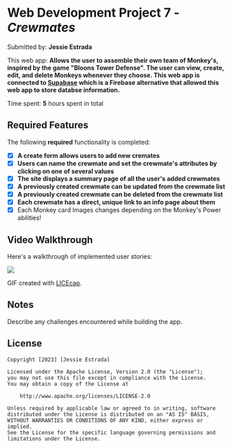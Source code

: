# Web Development Project 7 - *Crewmates*

Submitted by: **Jessie Estrada**

This web app: **Allows the user to assemble their own team of Monkey's, inspired by the game "Bloons Tower Defense". The user can view, create, edit, and delete Monkeys whenever they choose. This web app is connected to [Supabase](https://supabase.com) which is a Firebase alternative that allowed this web app to store databse information.**

Time spent: **5** hours spent in total

## Required Features

The following **required** functionality is completed:

- [x] **A create form allows users to add new cremates**
- [x] **Users can name the crewmate and set the crewmate's attributes by clicking on one of several values**
- [x] **The site displays a summary page of all the user's added crewmates**
- [x] **A previously created crewmate can be updated from the crewmate list**
- [x] **A previously created crewmate can be deleted from the crewmate list**
- [x] **Each crewmate has a direct, unique link to an info page about them**
- [x] Each Monkey card Images changes depending on the Monkey's Power abilities!

## Video Walkthrough

Here's a walkthrough of implemented user stories:

![](https://github.com/JessieEstrada/CodePath-Web102-Projects/blob/main/CodePath-Web102-Project-Crewmates/Crewmates.gif)
<!-- Replace this with whatever GIF tool you used! -->
GIF created with [LICEcap](https://www.cockos.com/licecap/).
<!-- Recommended tools:
[Kap](https://getkap.co/) for macOS
[ScreenToGif](https://www.screentogif.com/) for Windows
[peek](https://github.com/phw/peek) for Linux. -->

## Notes

Describe any challenges encountered while building the app.

## License

    Copyright [2023] [Jessie Estrada]

    Licensed under the Apache License, Version 2.0 (the "License");
    you may not use this file except in compliance with the License.
    You may obtain a copy of the License at

        http://www.apache.org/licenses/LICENSE-2.0

    Unless required by applicable law or agreed to in writing, software
    distributed under the License is distributed on an "AS IS" BASIS,
    WITHOUT WARRANTIES OR CONDITIONS OF ANY KIND, either express or implied.
    See the License for the specific language governing permissions and
    limitations under the License.
